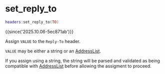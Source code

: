 # set_reply_to

```lua
headers:set_reply_to(TO)
```

{{since('2025.10.06-5ec871ab')}}

Assign `VALUE` to the `Reply-To` header.

`VALUE` may be either a string or an [AddressList](index.md#addresslist).

If you assign using a string, the string will be parsed and validated as being
compatible with [AddressList](index.md#addresslist) before allowing the assigment to proceed.
